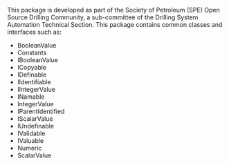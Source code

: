 This package is developed as part of the Society of Petroleum (SPE) Open Source Drilling Community, a sub-committee of the Drilling System Automation Technical Section.
This package contains common classes and interfaces such as:
- BooleanValue
- Constants
- IBooleanValue
- ICopyable
- IDefinable
- IIdentifiable
- IIntegerValue
- INamable
- IntegerValue
- IParentIdentified
- IScalarValue
- IUndefinable
- IValidable
- IValuable
- Numeric
- ScalarValue
